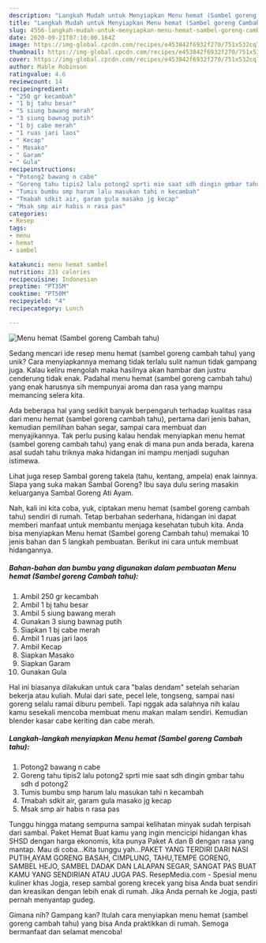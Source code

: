 ```yaml
---
description: "Langkah Mudah untuk Menyiapkan Menu hemat (Sambel goreng Cambah tahu), Enak Banget"
title: "Langkah Mudah untuk Menyiapkan Menu hemat (Sambel goreng Cambah tahu), Enak Banget"
slug: 4556-langkah-mudah-untuk-menyiapkan-menu-hemat-sambel-goreng-cambah-tahu-enak-banget
date: 2020-09-21T07:10:00.164Z
image: https://img-global.cpcdn.com/recipes/e453842f6932f270/751x532cq70/menu-hemat-sambel-goreng-cambah-tahu-foto-resep-utama.jpg
thumbnail: https://img-global.cpcdn.com/recipes/e453842f6932f270/751x532cq70/menu-hemat-sambel-goreng-cambah-tahu-foto-resep-utama.jpg
cover: https://img-global.cpcdn.com/recipes/e453842f6932f270/751x532cq70/menu-hemat-sambel-goreng-cambah-tahu-foto-resep-utama.jpg
author: Mable Robinson
ratingvalue: 4.6
reviewcount: 14
recipeingredient:
- "250 gr kecambah"
- "1 bj tahu besar"
- "5 siung bawang merah"
- "3 siung bawnag putih"
- "1 bj cabe merah"
- "1 ruas jari laos"
- " Kecap"
- " Masako"
- " Garam"
- " Gula"
recipeinstructions:
- "Potong2 bawang n cabe"
- "Goreng tahu tipis2 lalu potong2 sprti mie saat sdh dingin gmbar tahu sdh d potong2"
- "Tumis bumbu smp harum lalu masukan tahi n kecambah"
- "Tmabah sdkit air, garam gula masako jg kecap"
- "Msak smp air habis n rasa pas"
categories:
- Resep
tags:
- menu
- hemat
- sambel

katakunci: menu hemat sambel 
nutrition: 231 calories
recipecuisine: Indonesian
preptime: "PT35M"
cooktime: "PT50M"
recipeyield: "4"
recipecategory: Lunch

---
```



![Menu hemat (Sambel goreng Cambah tahu)](https://img-global.cpcdn.com/recipes/e453842f6932f270/751x532cq70/menu-hemat-sambel-goreng-cambah-tahu-foto-resep-utama.jpg)

Sedang mencari ide resep menu hemat (sambel goreng cambah tahu) yang unik? Cara menyiapkannya memang tidak terlalu sulit namun tidak gampang juga. Kalau keliru mengolah maka hasilnya akan hambar dan justru cenderung tidak enak. Padahal menu hemat (sambel goreng cambah tahu) yang enak harusnya sih mempunyai aroma dan rasa yang mampu memancing selera kita.

Ada beberapa hal yang sedikit banyak berpengaruh terhadap kualitas rasa dari menu hemat (sambel goreng cambah tahu), pertama dari jenis bahan, kemudian pemilihan bahan segar, sampai cara membuat dan menyajikannya. Tak perlu pusing kalau hendak menyiapkan menu hemat (sambel goreng cambah tahu) yang enak di mana pun anda berada, karena asal sudah tahu triknya maka hidangan ini mampu menjadi suguhan istimewa.

Lihat juga resep Sambal goreng takela (tahu, kentang, ampela) enak lainnya. Siapa yang suka makan Sambal Goreng? Ibu saya dulu sering masakin keluarganya Sambal Goreng Ati Ayam.


Nah, kali ini kita coba, yuk, ciptakan menu hemat (sambel goreng cambah tahu) sendiri di rumah. Tetap berbahan sederhana, hidangan ini dapat memberi manfaat untuk membantu menjaga kesehatan tubuh kita. Anda bisa menyiapkan Menu hemat (Sambel goreng Cambah tahu) memakai 10 jenis bahan dan 5 langkah pembuatan. Berikut ini cara untuk membuat hidangannya.

<!--inarticleads1-->

##### Bahan-bahan dan bumbu yang digunakan dalam pembuatan Menu hemat (Sambel goreng Cambah tahu):

1. Ambil 250 gr kecambah
1. Ambil 1 bj tahu besar
1. Ambil 5 siung bawang merah
1. Gunakan 3 siung bawnag putih
1. Siapkan 1 bj cabe merah
1. Ambil 1 ruas jari laos
1. Ambil  Kecap
1. Siapkan  Masako
1. Siapkan  Garam
1. Gunakan  Gula


Hal ini biasanya dilakukan untuk cara &#34;balas dendam&#34; setelah seharian bekerja atau kuliah. Mulai dari sate, pecel lele, tongseng, sampai nasi goreng selalu ramai diburu pembeli. Tapi nggak ada salahnya nih kalau kamu sesekali mencoba membuat menu makan malam sendiri. Kemudian blender kasar cabe keriting dan cabe merah. 

<!--inarticleads2-->

##### Langkah-langkah menyiapkan Menu hemat (Sambel goreng Cambah tahu):

1. Potong2 bawang n cabe
1. Goreng tahu tipis2 lalu potong2 sprti mie saat sdh dingin gmbar tahu sdh d potong2
1. Tumis bumbu smp harum lalu masukan tahi n kecambah
1. Tmabah sdkit air, garam gula masako jg kecap
1. Msak smp air habis n rasa pas


Tunggu hingga matang sempurna sampai kelihatan minyak sudah terpisah dari sambal. Paket Hemat Buat kamu yang ingin mencicipi hidangan khas SHSD dengan harga ekonomis, kita punya Paket A dan B dengan rasa yang mantap. Mau di coba…Kita tunggu yah…PAKET YANG TERDIRI DARI NASI PUTIH,AYAM GORENG BASAH, CIMPLUNG, TAHU,TEMPE GORENG, SAMBEL HEJO, SAMBEL DADAK DAN LALAPAN SEGAR, SANGAT PAS BUAT KAMU YANG SENDIRIAN ATAU JUGA PAS. ResepMedia.com - Spesial menu kuliner khas Jogja, resep sambal goreng krecek yang bisa Anda buat sendiri dan kreasikan dengan lebih enak di rumah. Jika Anda pernah ke Jogja, pasti pernah menyantap gudeg. 

Gimana nih? Gampang kan? Itulah cara menyiapkan menu hemat (sambel goreng cambah tahu) yang bisa Anda praktikkan di rumah. Semoga bermanfaat dan selamat mencoba!
